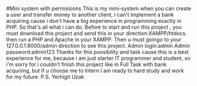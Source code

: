 #Mini system with permissions
This is my mini-system when you can create a user and transfer money to another client, i can't implement a bank acquiring cause i don't have a big experience in programming exactly in PHP. So that's all what i can do. Before to start and run this project , you must download this project and send this in your direction:XAMPP/htdocs. then run a PHP and Apache in your XAMPP. Then u must goingo to your 127.0.0.1:8000/admin direction to see this project.
Admin login:admin
Admin password:admin123
Thanks for this possibility and task cause this is a best experience for me, because i am just starter IT programmer and student, so i'm sorry for i couldn't finish this project like in Full Task with bank acquriing, but if u choose me to Intern I am ready to hard study and work for my future.
P.S. Yerhigit Uzak
